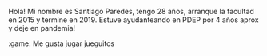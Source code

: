Hola!
Mi nombre es Santiago Paredes, tengo 28 años, arranque la facultad en 2015 y termine en 2019. Estuve ayudanteando en PDEP por 4 años aprox y deje en pandemia!

:game: Me gusta jugar jueguitos
